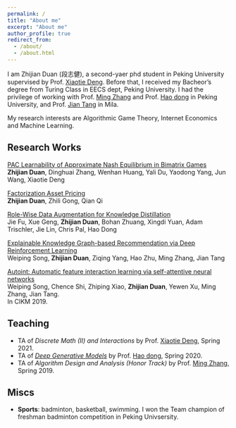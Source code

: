 ```yaml
---
permalink: /
title: "About me"
excerpt: "About me"
author_profile: true
redirect_from: 
  - /about/
  - /about.html
---
```


I am Zhijian Duan (段志健), a second-yaer phd student in Peking University supervised by Prof. [Xiaotie Deng](https://cfcs.pku.edu.cn/english/people/faculty/xiaotiedeng/index.htm). Before that, I received my Bacheor’s degree from Turing Class in EECS dept, Peking University. I had the privilege of working with Prof. [Ming Zhang](http://net.pku.edu.cn/dlib/mzhang/) and Prof. [Hao dong](https://zsdonghao.github.io/) in Peking University, and Prof. [Jian Tang](https://jian-tang.com/) in Mila.

My research interests are Algorithmic Game Theory, Internet Economics and Machine Learning.

## Research Works
[PAC Learnability of Approximate Nash Equilibrium in Bimatrix Games](https://arxiv.org/abs/2108.07472)  
**Zhijian Duan**, Dinghuai Zhang, Wenhan Huang, Yali Du, Yaodong Yang, Jun Wang, Xiaotie Deng

[Factorization Asset Pricing](https://papers.ssrn.com/sol3/papers.cfm?abstract_id=3940074)  
**Zhijian Duan**, Zhili Gong, Qian Qi

[Role-Wise Data Augmentation for Knowledge Distillation](https://arxiv.org/abs/2004.08861)  
Jie Fu, Xue Geng, **Zhijian Duan**, Bohan Zhuang, Xingdi Yuan, Adam Trischler, Jie Lin, Chris Pal, Hao Dong

[Explainable Knowledge Graph-based Recommendation via Deep Reinforcement Learning](https://arxiv.org/abs/1906.09506)  
Weiping Song, **Zhijian Duan**, Ziqing Yang, Hao Zhu, Ming Zhang, Jian Tang

[Autoint: Automatic feature interaction learning via self-attentive neural networks](https://arxiv.org/abs/1810.11921)  
Weiping Song, Chence Shi, Zhiping Xiao, **Zhijian Duan**, Yewen Xu, Ming Zhang, Jian Tang.  
In CIKM 2019.

## Teaching
* TA of _Discrete Math (II) and Interactions_ by Prof. [Xiaotie Deng](https://cfcs.pku.edu.cn/english/people/faculty/xiaotiedeng/index.htm), Spring 2021.  
* TA of [_Deep Generative Models_](https://deep-generative-models.github.io/) by Prof. [Hao dong](https://zsdonghao.github.io/), Spring 2020.  
* TA of _Algorithm Design and Analysis (Honor Track)_ by Prof. [Ming Zhang](http://net.pku.edu.cn/dlib/mzhang/), Spring 2019.  

## Miscs
* **Sports**: badminton, basketball, swimming. I won the Team champion of freshman badminton competition in Peking Univsersity. 
